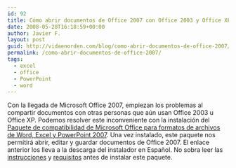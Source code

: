 ```yaml
---
id: 92
title: Cómo abrir documentos de Office 2007 con Office 2003 y Office XP
date: 2008-05-28T16:18:59+00:00
author: Javier F.
layout: post
guid: http://vidaenorden.com/blog/como-abrir-documentos-de-office-2007/
permalink: /como-abrir-documentos-de-office-2007/
tags:
  - excel
  - office
  - PowerPoint
  - word
---
```

Con la llegada de Microsoft Office 2007, empiezan los problemas al compartir documentos con otras personas que aún usan Office 2003 u Office XP. Podemos resolver este inconveniente con la instalación del <a href="http://localhost/blog/wp-admin/Paquete%20de%20compatibilidad%20de%20Microsoft%20Office%20para%20formatos%20de%20archivos%20de%20Word,%20Excel%20y%20PowerPoint%202007" target="_blank">Paquete de compatibilidad de Microsoft Office para formatos de archivos de Word, Excel y PowerPoint 2007</a>. Una vez instalado, este paquete nos permitirá abrir, editar y guardar documentos de Office 2007. El enlace anterior los lleva a la descarga del instalador en Español. No sobra leer las [instrucciones](http://www.microsoft.com/downloads/details.aspx?displaylang=es&FamilyID=941b3470-3ae9-4aee-8f43-c6bb74cd1466#Instructions) y [requisitos](http://www.microsoft.com/downloads/details.aspx?displaylang=es&FamilyID=941b3470-3ae9-4aee-8f43-c6bb74cd1466#Requirements) antes de instalar este paquete.